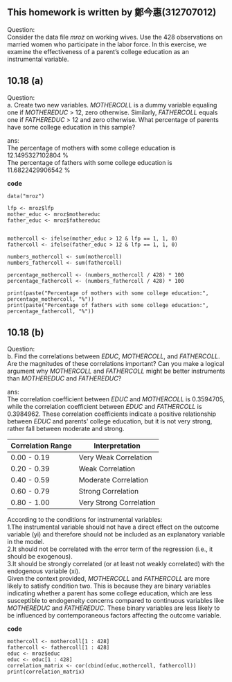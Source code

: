 
## This homework is written by 鄭今惠(312707012)

Question:\
Consider the data file $mroz$ on working wives. Use the 428 observations on married women who participate in the labor force. In this exercise, we examine the effectiveness of a parent’s college education as an instrumental variable.

## 10.18 (a)

Question:\
a. Create two new variables. $MOTHERCOLL$ is a dummy variable equaling one if $MOTHEREDUC$ \> 12, zero otherwise. Similarly, $FATHERCOLL$ equals one if $FATHEREDUC$ \> 12 and zero otherwise. What percentage of parents have some college education in this sample?

ans:\
The percentage of mothers with some college education is 12.1495327102804 %\
The percentage of fathers with some college education is 11.6822429906542 %

**code**

```{R }
data("mroz")

lfp <- mroz$lfp
mother_educ <- mroz$mothereduc
father_educ <- mroz$fathereduc


mothercoll <- ifelse(mother_educ > 12 & lfp == 1, 1, 0)
fathercoll <- ifelse(father_educ > 12 & lfp == 1, 1, 0)

numbers_mothercoll <- sum(mothercoll)
numbers_fathercoll <- sum(fathercoll)

percentage_mothercoll <- (numbers_mothercoll / 428) * 100
percentage_fathercoll <- (numbers_fathercoll / 428) * 100

print(paste("Percentage of mothers with some college education:", percentage_mothercoll, "%"))
print(paste("Percentage of fathers with some college education:", percentage_fathercoll, "%"))

```

## 10.18 (b)

Question:\
b. Find the correlations between $EDUC$, $MOTHERCOLL$, and $FATHERCOLL$. Are the magnitudes of these correlations important? Can you make a logical argument why $MOTHERCOLL$ and $FATHERCOLL$ might be better instruments than $MOTHEREDUC$ and $FATHEREDUC$?

ans:\
The correlation coefficient between $EDUC$ and $MOTHERCOLL$ is 0.3594705, while the correlation coefficient between $EDUC$ and $FATHERCOLL$ is 0.3984962. These correlation coefficients indicate a positive relationship between $EDUC$ and parents' college education, but it is not very strong, rather fall between moderate and strong.

| Correlation Range | Interpretation          |
|-------------------|-------------------------|
| 0.00 - 0.19       | Very Weak Correlation   |
| 0.20 - 0.39       | Weak Correlation        |
| 0.40 - 0.59       | Moderate Correlation    |
| 0.60 - 0.79       | Strong Correlation      |
| 0.80 - 1.00       | Very Strong Correlation |

According to the conditions for instrumental variables:\
1.The instrumental variable should not have a direct effect on the outcome variable (yi) and therefore should not be included as an explanatory variable in the model.\
2.It should not be correlated with the error term of the regression (i.e., it should be exogenous).\
3.It should be strongly correlated (or at least not weakly correlated) with the endogenous variable (xi).\
Given the context provided, $MOTHERCOLL$ and $FATHERCOLL$ are more likely to satisfy condition two. This is because they are binary variables indicating whether a parent has some college education, which are less susceptible to endogeneity concerns compared to continuous variables like $MOTHEREDUC$ and $FATHEREDUC$. These binary variables are less likely to be influenced by contemporaneous factors affecting the outcome variable.

**code**

```{R }
mothercoll <- mothercoll[1 : 428]
fathercoll <- fathercoll[1 : 428]
educ <- mroz$educ
educ <- educ[1 : 428]
correlation_matrix <- cor(cbind(educ,mothercoll, fathercoll))
print(correlation_matrix)
```
